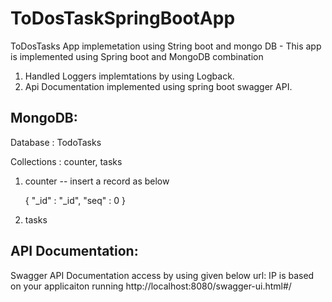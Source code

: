 # ToDosTaskSpringBootApp
ToDosTasks App implemetation using String boot and mongo DB - This app is implemented using Spring boot and MongoDB combination

1. Handled Loggers implemtations by using Logback.
2. Api Documentation implemented using spring boot swagger API.


MongoDB:
--------
Database : TodoTasks

Collections : counter, tasks

  1. counter  -- insert a record as below

      {
          "_id" : "_id",
          "seq" : 0
      }
  2. tasks
  
  
  API Documentation:
  ------------------
  Swagger API Documentation access by using given below url:  IP is based on your applicaiton running
    http://localhost:8080/swagger-ui.html#/
    
    
  
  
